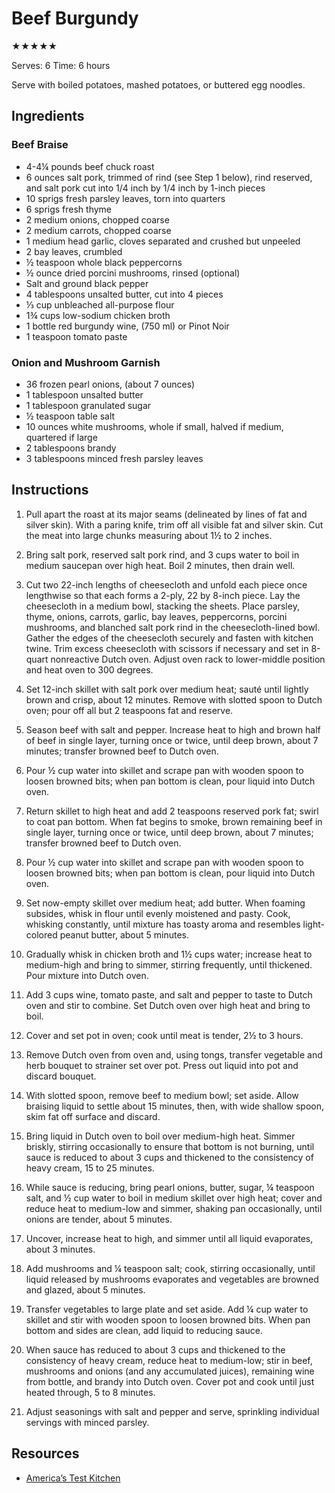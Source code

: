# Beef Burgundy

★★★★★

Serves: 6
Time: 6 hours

Serve with boiled potatoes, mashed potatoes, or buttered egg noodles.

## Ingredients

### Beef Braise

* 4-4¼ pounds beef chuck roast
* 6 ounces salt pork, trimmed of rind (see Step 1 below), rind reserved, and salt pork cut into 1/4 inch by 1/4 inch by 1-inch pieces
* 10 sprigs fresh parsley leaves, torn into quarters
* 6 sprigs fresh thyme
* 2 medium onions, chopped coarse
* 2 medium carrots, chopped coarse
* 1 medium head garlic, cloves separated and crushed but unpeeled
* 2 bay leaves, crumbled
* ½ teaspoon whole black peppercorns
* ½ ounce dried porcini mushrooms, rinsed (optional)
* Salt and ground black pepper
* 4 tablespoons unsalted butter, cut into 4 pieces
* ⅓ cup unbleached all-purpose flour
* 1¾ cups low-sodium chicken broth
* 1 bottle red burgundy wine, (750 ml) or Pinot Noir
* 1 teaspoon tomato paste

### Onion and Mushroom Garnish

* 36 frozen pearl onions, (about 7 ounces)
* 1 tablespoon unsalted butter
* 1 tablespoon granulated sugar
* ½ teaspoon table salt
* 10 ounces white mushrooms, whole if small, halved if medium, quartered if large
* 2 tablespoons brandy
* 3 tablespoons minced fresh parsley leaves

## Instructions

1. Pull apart the roast at its major seams (delineated by lines of fat and silver skin). With a paring knife, trim off all visible fat and silver skin. Cut the meat into large chunks measuring about 1½ to 2 inches.

2. Bring salt pork, reserved salt pork rind, and 3 cups water to boil in medium saucepan over high heat. Boil 2 minutes, then drain well.

3. Cut two 22-inch lengths of cheesecloth and unfold each piece once lengthwise so that each forms a 2-ply, 22 by 8-inch piece. Lay the cheesecloth in a medium bowl, stacking the sheets. Place parsley, thyme, onions, carrots, garlic, bay leaves, peppercorns, porcini mushrooms, and blanched salt pork rind in the cheesecloth-lined bowl. Gather the edges of the cheesecloth securely and fasten with kitchen twine. Trim excess cheesecloth with scissors if necessary and set in 8-quart nonreactive Dutch oven. Adjust oven rack to lower-middle position and heat oven to 300 degrees.

4. Set 12-inch skillet with salt pork over medium heat; sauté until lightly brown and crisp, about 12 minutes. Remove with slotted spoon to Dutch oven; pour off all but 2 teaspoons fat and reserve.

5. Season beef with salt and pepper. Increase heat to high and brown half of beef in single layer, turning once or twice, until deep brown, about 7 minutes; transfer browned beef to Dutch oven.

6. Pour ½ cup water into skillet and scrape pan with wooden spoon to loosen browned bits; when pan bottom is clean, pour liquid into Dutch oven.

7. Return skillet to high heat and add 2 teaspoons reserved pork fat; swirl to coat pan bottom. When fat begins to smoke, brown remaining beef in single layer, turning once or twice, until deep brown, about 7 minutes; transfer browned beef to Dutch oven.

8. Pour ½ cup water into skillet and scrape pan with wooden spoon to loosen browned bits; when pan bottom is clean, pour liquid into Dutch oven.

9. Set now-empty skillet over medium heat; add butter. When foaming subsides, whisk in flour until evenly moistened and pasty. Cook, whisking constantly, until mixture has toasty aroma and resembles light-colored peanut butter, about 5 minutes.

10. Gradually whisk in chicken broth and 1½ cups water; increase heat to medium-high and bring to simmer, stirring frequently, until thickened. Pour mixture into Dutch oven.

11. Add 3 cups wine, tomato paste, and salt and pepper to taste to Dutch oven and stir to combine. Set Dutch oven over high heat and bring to boil.

12. Cover and set pot in oven; cook until meat is tender, 2½ to 3 hours.

13. Remove Dutch oven from oven and, using tongs, transfer vegetable and herb bouquet to strainer set over pot. Press out liquid into pot and discard bouquet.

14. With slotted spoon, remove beef to medium bowl; set aside. Allow braising liquid to settle about 15 minutes, then, with wide shallow spoon, skim fat off surface and discard.

15. Bring liquid in Dutch oven to boil over medium-high heat. Simmer briskly, stirring occasionally to ensure that bottom is not burning, until sauce is reduced to about 3 cups and thickened to the consistency of heavy cream, 15 to 25 minutes.

16. While sauce is reducing, bring pearl onions, butter, sugar, ¼ teaspoon salt, and ½ cup water to boil in medium skillet over high heat; cover and reduce heat to medium-low and simmer, shaking pan occasionally, until onions are tender, about 5 minutes.

17. Uncover, increase heat to high, and simmer until all liquid evaporates, about 3 minutes.

18. Add mushrooms and ¼ teaspoon salt; cook, stirring occasionally, until liquid released by mushrooms evaporates and vegetables are browned and glazed, about 5 minutes.

19. Transfer vegetables to large plate and set aside. Add ¼ cup water to skillet and stir with wooden spoon to loosen browned bits. When pan bottom and sides are clean, add liquid to reducing sauce.

20. When sauce has reduced to about 3 cups and thickened to the consistency of heavy cream, reduce heat to medium-low; stir in beef, mushrooms and onions (and any accumulated juices), remaining wine from bottle, and brandy into Dutch oven. Cover pot and cook until just heated through, 5 to 8 minutes.

21. Adjust seasonings with salt and pepper and serve, sprinkling individual servings with minced parsley.

## Resources

* [America’s Test Kitchen](https://www.americastestkitchen.com/recipes/188-beef-burgundy)
